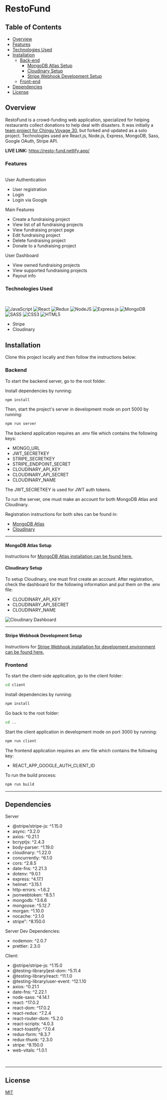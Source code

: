 # RestoFund

## Table of Contents

- [Overview](https://github.com/chingu-voyages/v30-bears-team-07#overview)
- [Features](https://github.com/chingu-voyages/v30-bears-team-07#features)
- [Technologies Used](https://github.com/chingu-voyages/v30-bears-team-07#technologies-used)
- [Installation](https://github.com/chingu-voyages/v30-bears-team-07#installation)
  - [Back-end](https://github.com/chingu-voyages/v30-bears-team-07#backend)
    - [MongoDB Atlas Setup](https://github.com/chingu-voyages/v30-bears-team-07#mongodb-atlas-setup)
    - [Cloudinary Setup](https://github.com/chingu-voyages/v30-bears-team-07#cloudinary-setup)
    - [Stripe Webhook Development Setup](https://github.com/chingu-voyages/v30-bears-team-07#stripe-webhook-development-setup)
  - [Front-end](https://github.com/chingu-voyages/v30-bears-team-07#frontend)
- [Dependencies](https://github.com/chingu-voyages/v30-bears-team-07#dependencies)
- [License](https://github.com/chingu-voyages/v30-bears-team-07#license)

## Overview

RestoFund is a crowd-funding web application, specialized for helping restaurants collect donations to
help deal with disasters. It was initially a [team project for Chingu Voyage 30](https://chingu.io/), but forked and updated as a solo project. Technologies used are React.js, Node.js, Express, MongoDB, Sass, Google OAuth, Stripe API.

<b>LIVE LINK:</b> https://resto-fund.netlify.app/

### Features

<br/>
User Authentication
<ul>
    <li>User registration</li>
    <li>Login</li>
    <li>Login via Google</li>
</ul>
Main Features
<ul>
    <li>Create a fundraising project</li>
    <li>View list of all fundraising projects</li>
    <li>View fundraising project page</li>
    <li>Edit fundraising project</li>
    <li>Delete fundraising project</li>
    <li>Donate to a fundraising project</li>
</ul>
User Dashboard
<ul>
    <li>View owned fundraising projects</li>
    <li>View supported fundraising projects</li>
    <li>Payout info</li>
</ul>



### Technologies Used

<br>

<img alt="JavaScript" src="https://img.shields.io/badge/javascript-%23323330.svg?&style=for-the-badge&logo=javascript&logoColor=%23F7DF1E"/> <img alt="React" src="https://img.shields.io/badge/react-%2320232a.svg?&style=for-the-badge&logo=react&logoColor=%2361DAFB"/> <img alt="Redux" src="https://img.shields.io/badge/redux-%23593d88.svg?&style=for-the-badge&logo=redux&logoColor=white"/> <img alt="NodeJS" src="https://img.shields.io/badge/node.js-%2343853D.svg?&style=for-the-badge&logo=node.js&logoColor=white"/> <img alt="Express.js" src="https://img.shields.io/badge/express.js-%23404d59.svg?&style=for-the-badge"/> <img alt="MongoDB" src ="https://img.shields.io/badge/MongoDB-%234ea94b.svg?&style=for-the-badge&logo=mongodb&logoColor=white"/> <img alt="SASS" src="https://img.shields.io/badge/SASS-hotpink.svg?&style=for-the-badge&logo=SASS&logoColor=white"/> <img alt="CSS3" src="https://img.shields.io/badge/css3-%231572B6.svg?&style=for-the-badge&logo=css3&logoColor=white"/> <img alt="HTML5" src="https://img.shields.io/badge/html5-%23E34F26.svg?&style=for-the-badge&logo=html5&logoColor=white"/>

<ul>
    <li>Stripe</li>
    <li>Cloudinary</li>
</ul>


## Installation

Clone this project locally and then follow the instructions below:

### Backend

To start the backend server, go to the root folder.

Install dependencies by running:

```bash
npm install
```

Then, start the project's server in development mode on port 5000 by running:

```bash
npm run server
```

The backend application requires an .env file which contains the following keys:

- MONGO_URL
- JWT_SECRETKEY
- STRIPE_SECRETKEY
- STRIPE_ENDPOINT_SECRET
- CLOUDINARY_API_KEY
- CLOUDINARY_API_SECRET
- CLOUDINARY_NAME

The JWT_SECRETKEY is used for JWT auth tokens.

To run the server, one must make an account for both MongoDB Atlas and Cloudinary.

Registration instructions for both sites can be found in:

- [MongoDB Atlas](https://www.mongodb.com/cloud/atlas/register)
- [Cloudinary](https://cloudinary.com/users/register/free)

<hr>

#### MongoDB Atlas Setup

Instructions for [MongoDB Atlas installation can be found here.](https://github.com/Rammina/chingu-team-stuff/blob/main/mongodb_dev_installation.md)

#### Cloudinary Setup

To setup Cloudinary, one must first create an account. After registration, check the dashboard for the following information and put them on the .env file:

- CLOUDINARY_API_KEY
- CLOUDINARY_API_SECRET
- CLOUDINARY_NAME

<img src="https://res.cloudinary.com/rammina/image/upload/v1619599174/cloudinary-api_hy3jku.png" alt="Cloudinary Dashboard"/>

<hr>

#### Stripe Webhook Development Setup

Instructions for [Stripe Webhook installation for development environment can be found here.](https://github.com/Rammina/chingu-team-stuff/blob/main/stripe_dev_installation.md)

### Frontend

To start the client-side application, go to the client folder:

```bash
cd client
```

Install dependencies by running:

```bash
npm install
```

Go back to the root folder:

```bash
cd ..
```

Start the client application in development mode on port 3000 by running:

```bash
npm run client
```

The frontend application requires an .env file which contains the following key:

- REACT_APP_GOOGLE_AUTH_CLIENT_ID


To run the build process:

```bash
npm run build
```

<hr>

## Dependencies

Server

<ul>
    <li>@stripe/stripe-js: ^1.15.0</li>
    <li>async: ^3.2.0</li>
    <li>axios: ^0.21.1</li>
    <li>bcryptjs: ^2.4.3</li>
    <li>body-parser: ^1.19.0</li>
    <li>cloudinary: ^1.22.0</li>
    <li>concurrently: ^6.1.0</li>
    <li>cors: ^2.8.5</li>
    <li>date-fns: ^2.21.3</li>
    <li>dotenv: ^9.0.1</li>
    <li>express: ^4.17.1</li>
    <li>helmet: ^3.15.1</li>
    <li>http-errors: ~1.6.2</li>
    <li>jsonwebtoken: ^8.5.1</li>
    <li>mongodb: ^3.6.6</li>
    <li>mongoose: ^5.12.7</li>    
    <li>morgan: ^1.10.0</li>
    <li>nocache: ^2.1.0</li>
    <li>stripe": ^8.150.0</li>

</ul>
Server Dev Dependencies:
<ul>
    <li>nodemon: ^2.0.7</li>
    <li>prettier: 2.3.0</li>
</ul>

Client:

<ul>
    <li>@stripe/stripe-js: ^1.15.0</li>
    <li>@testing-library/jest-dom: ^5.11.4</li>
    <li>@testing-library/react: ^11.1.0</li>
    <li>@testing-library/user-event: ^12.1.10</li>
    <li>axios: ^0.21.1</li>
    <li>date-fns: ^2.22.1</li>
    <li>node-sass: ^4.14.1</li>
    <li>react: ^17.0.2</li>
    <li>react-dom: ^17.0.2</li>
    <li>react-redux: ^7.2.4</li>
    <li>react-router-dom: ^5.2.0</li>
    <li>react-scripts: ^4.0.3</li>
    <li>react-toastify: ^7.0.4</li>
    <li>redux-form: ^8.3.7</li>
    <li>redux-thunk: ^2.3.0</li>
    <li>stripe: ^8.150.0</li>
    <li>web-vitals: ^1.0.1</li>
</ul>
<br>

<hr>

## License

[MIT](https://choosealicense.com/licenses/mit/)
